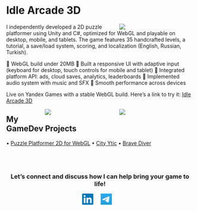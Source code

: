 # Idle Arcade 3D

<a href="https://bit.ly/3Y7bnuh">
<img align="right" height="auto" width="200" src="images/puzzle-platformer-2d/cover.png"/>
</a>

I independently developed a 2D puzzle platformer using Unity and C#, optimized for WebGL and playable on desktop, mobile, and tablets. The game features 35 handcrafted levels, a tutorial, a save/load system, scoring, and localization (English, Russian, Turkish).

🔹 WebGL build under 20MB
🔹 Built a responsive UI with adaptive input (keyboard for desktop, touch controls for mobile and tablet)
🔹 Integrated platform API: ads, cloud saves, analytics, leaderboards
🔹 Implemented audio system with music and SFX
🔹 Smooth performance across devices

Live on Yandex Games with a stable WebGL build.
Here’s a link to try it: [Idle Arcade 3D](https://bit.ly/3Y7bnuh)

<p>
  <img align="right" height="auto" width="200" src="/images/puzzle-platformer-2d/iphone01.png">
</p>
<p>
  <img align="right" height="auto" width="200" src="/images/puzzle-platformer-2d/iphone02.png">
</p>


## My GameDev Projects 
• [Puzzle Platformer 2D for WebGL](https://github.com/AlesandroDenisov/AlesandroDenisov/blob/master/puzzle-platformer-2d.md)
• [City Ytic](https://) 
• [Brave Diver](https://) 

<br>

<br>

<div align="center">
<h3 align="center">Let’s connect and discuss how I can help bring your game to life!</h3>
</div>
<p align="center">
<a href="https://linkedin.com/in/alexander-denisov-gamedev" target="blank">
<img align="center" width="30px" alt="Alex's LinkedIn" src="/images/linkedin-icon.svg?raw=true"/></a> &nbsp; &nbsp;
<a href="https://t.me/alesandro_d" target="blank">
<img align="center" width="30px" alt="Alex's Telegram" src="/images/telegram-icon.png"/></a> &nbsp; &nbsp;
</p>
